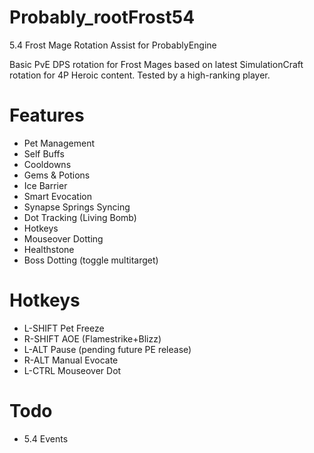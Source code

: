 Probably_rootFrost54
====================
5.4 Frost Mage Rotation Assist for ProbablyEngine

Basic PvE DPS rotation for Frost Mages based on latest
SimulationCraft rotation for 4P Heroic content.  Tested
by a high-ranking player.

Features
====================
- Pet Management
- Self Buffs
- Cooldowns
- Gems & Potions
- Ice Barrier
- Smart Evocation
- Synapse Springs Syncing
- Dot Tracking (Living Bomb)
- Hotkeys
- Mouseover Dotting
- Healthstone
- Boss Dotting (toggle multitarget)

Hotkeys
====================
- L-SHIFT Pet Freeze
- R-SHIFT AOE (Flamestrike+Blizz)
- L-ALT Pause (pending future PE release)
- R-ALT Manual Evocate
- L-CTRL Mouseover Dot

Todo
====================
- 5.4 Events
